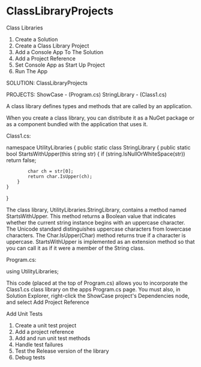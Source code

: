 # ClassLibraryProjects

Class Libraries

1.	Create a Solution
2.	Create a Class Library Project
3.	Add a Console App To The Solution
4.	Add a Project Reference
5.	Set Console App as Start Up Project
6.	Run The App

SOLUTION: 
ClassLibraryProjects

PROJECTS:
ShowCase -	(Program.cs)
StringLibrary -	(Class1.cs)

A class library defines types and methods that are called by an application. 

When you create a class library, you can distribute it as a NuGet package or as a component bundled with the application that uses it.

Class1.cs:

namespace UtilityLibraries
{
    public static class StringLibrary
    {
        public static bool StartsWithUpper(this string str)
        {
            if (string.IsNullOrWhiteSpace(str))
                return false;

            char ch = str[0];
            return char.IsUpper(ch);
        }
    }
} 

The class library, UtilityLibraries.StringLibrary, contains a method named StartsWithUpper. This method returns a Boolean value that indicates whether the current string instance begins with an uppercase character. The Unicode standard distinguishes uppercase characters from lowercase characters. The Char.IsUpper(Char) method returns true if a character is uppercase.
StartsWithUpper is implemented as an extension method so that you can call it as if it were a member of the String class.

Program.cs:

using UtilityLibraries;

This code (placed at the top of Program.cs) allows you to incorporate the Class1.cs class library on the apps Program.cs page.
You must also, in Solution Explorer, right-click the ShowCase project's Dependencies node, and select Add Project Reference

Add Unit Tests

1.	Create a unit test project
2.	Add a project reference
3.	Add and run unit test methods
4.	Handle test failures
5.	Test the Release version of the library
6.	Debug tests
